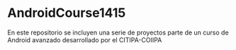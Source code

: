 # AndroidCourse1415
En este repositorio se incluyen una serie de proyectos parte de un curso de Android avanzado desarrollado por el CITIPA-COIIPA
